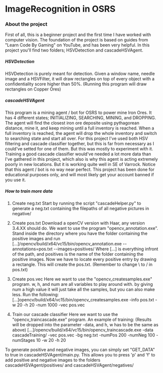 # ImageRecognition in OSRS

### About the project
First of all, this is a beginner project and the first time I have worked with computer vision. The foundation of the project is based on guides from "Learn Code By Gaming" on YouTube, and has been very helpful. In this project you'll find two folders; HSVDetection and cascadeHSVAgent. 

##### HSVDetection
HSVDetection is purely meant for detection. Given a window name, needle image and a HSVFilter, it will draw rectangles on top of every object with a confidentiality score higher than 50%. (Running this program will draw rectangles on Copper Ores)

##### cascadeHSVAgent
This program is a mining agent / bot for OSRS to power mine Iron Ores. It has 4 different states; INITIALIZING, SEARCHING, MINING, and DROPPING. The agent will find the closest iron ore deposite using pythagorean distance, mine it, and keep mining until a full inventory is reached. When a full inventory is reached, the agent will drop the whole inventory and switch to searching state and start all over. 
For this project I've used both HSV filtering and cascade classifier together, but this is far from necessary as I could've setted for one of them. But this was mostly to experiment with it. Training a good cascade classifier would've needed a lot more data than I've gathered in this project, which also is why this agent is acting extremely poorly in new locations. But it is working quite well in SE of Varrock. 
Notice that this agent / bot is no way near perfect. This project has been done for educational purposes only, and will most likely get your account banned if you use it. 

##### How to train more data
1) Create neg.txt
Start by running the script "cascadeHelper.py" to generate a neg.txt containing the filepaths of all
negative pictures in negative/

2) Create pos.txt
Download a openCV version with Haar, any version 3.4.XX should do. We want to use the 
program "opencv_annotation.exe". Stand inside the directory where you have the folder containing the positive
images and run [...]/opencv/build/x64/vc15/bin/opencv_annotation.exe --annotations=pos.txt --images=positives/
Where [...] is everything infront of the path, and positives is the name of the folder containing the positive images.
Now we have to locate every positive entry by drawing a rectangle. This will create the pos.txt. (Remember to change \ to / in pos.txt)

3) Create pos.vec
Here we want to use the "opencv_createsamples.exe" program. w, h, and num are all variables to play around with. 
by giving num a high value it will just take all the samples, but you can also make less. Run the following:
[...]opencv/build/x64/vc15/bin/opencv_createsamples.exe -info pos.txt -w 20 -h 20 -num 1000 -vec pos.vec

4) Train our cascade classifier
Here we want to use the "opencv_traincascade.exe" program. An example of training: (Results will be dropped into the parameter -data, and h, w has to be the same as above)
[...]/opencv/build/x64/vc15/bin/opencv_traincascade.exe -data cascadeTraining/ -vec pos.vec -bg neg.txt -numPos 200 -numNeg 100 -numStages 10 -w 20 -h 20

To generate positive and negative images, you can simply set "GET_DATA" to true in cascadeHSVAgent/main.py. This allows you to press 'p' and 'f' to add positive and negative images to the folders cascadeHSVAgent/positives/ and cascadeHSVAgent/negatives/
